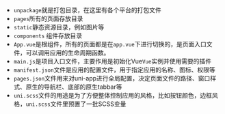 - `unpackage`就是打包目录，在这里有各个平台的打包文件
- `pages`所有的页面存放目录
- `static`静态资源目录，例如图片等
- `components` 组件存放目录
- `App.vue`是根组件，所有的页面都是在`app.vue`下进行切换的，是页面入口文件，可以调用应用的生命周期函数。
- `main.js`是项目入口文件，主要作用是初始化Vue`Vue`实例并使用需要的插件
- `manifest.json`文件是应用的配置文件，用于指定应用的名称、图标、权限等
- `pages.json`文件用来对uni-app进行全局配置，决定页面文件的路径、窗口样式、原生的导航栏、底部的原生tabbar等
- `uni.scss`文件的用途是为了方便整体控制应用的风格，比如按钮颜色，边框风格，`uni.scss`文件里预置了一批SCSS变量
